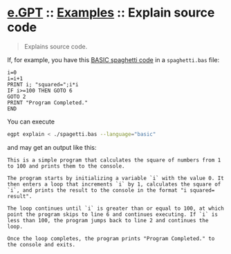 # [e.GPT](../README.md) :: [Examples](./README.md) :: Explain source code

> Explains source code.

If, for example, you have this [BASIC spaghetti code](https://www.geeksforgeeks.org/spaghetti-code/) in a `spaghetti.bas` file:

```basic
i=0
i=i+1
PRINT i; "squared=";i*i
IF i>=100 THEN GOTO 6
GOTO 2
PRINT "Program Completed."
END
```

You can execute

```bash
egpt explain < ./spagetti.bas --language="basic"
```

and may get an output like this:

```
This is a simple program that calculates the square of numbers from 1 to 100 and prints them to the console.

The program starts by initializing a variable `i` with the value 0. It then enters a loop that increments `i` by 1, calculates the square of `i`, and prints the result to the console in the format "i squared= result".

The loop continues until `i` is greater than or equal to 100, at which point the program skips to line 6 and continues executing. If `i` is less than 100, the program jumps back to line 2 and continues the loop.

Once the loop completes, the program prints "Program Completed." to the console and exits.
```
